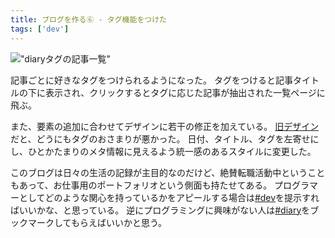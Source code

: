 ```yaml
---
title: ブログを作る⑥ - タグ機能をつけた
tags: ['dev']
---
```


!["diaryタグの記事一覧"](https://cdn-ak.f.st-hatena.com/images/fotolife/h/hachipochi/20210829/20210829005028.png "diaryタグの記事一覧")

記事ごとに好きなタグをつけられるようになった。
タグをつけると記事タイトルの下に表示され、クリックするとタグに応じた記事が抽出された一覧ページに飛ぶ。

また、要素の追加に合わせてデザインに若干の修正を加えている。
[旧デザイン](https://kawamt.com/entry/2021-07-12-blog-4)だと、どうにもタグのおさまりが悪かった。
日付、タイトル、タグを左寄せにし、ひとかたまりのメタ情報に見えるよう統一感のあるスタイルに変更した。

このブログは日々の生活の記録が主目的なのだけど、絶賛転職活動中ということもあって、お仕事用のポートフォリオという側面も持たせてある。
プログラマーとしてどのような関心を持っているかをアピールする場合は[#dev](https://kawamt.com/entry/tags/dev)を提示すればいいかな、と思っている。
逆にプログラミングに興味がない人は[#diary](https://kawamt.com/entry/tags/diary)をブックマークしてもらえばいいかと思う。
